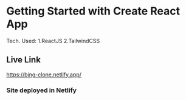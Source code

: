 # Getting Started with Create React App

Tech. Used:
1.ReactJS
2.TailwindCSS

## Live Link

https://bing-clone.netlify.app/

### Site deployed in Netlify


